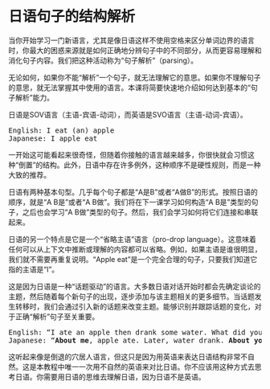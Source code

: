 # 日语句子的结构解析

当你开始学习一门新语言，尤其是像日语这样不使用空格来区分单词边界的语言时，你最大的困惑来源就是如何正确地分辨句子中的不同部分，从而更容易理解和消化句子内容。我们把这种活动称为“句子解析”（parsing）。

无论如何，如果你不能“解析”一个句子，就无法理解它的意思。如果你不理解句子的意思，就无法掌握其中使用的语言。本课将简要快速地介绍如何达到基本的“句子解析”能力。

日语是SOV语言（主语-宾语-动词），而英语是SVO语言（主语-动词-宾语）。

<pre>
English: I eat (an) apple
Japanese: I apple eat
</pre>

一开始这可能看起来很奇怪，但随着你接触的语言越来越多，你很快就会习惯这种“倒置”的结构。此外，日语中存在许多例外，这种顺序不是硬性规则，而是一种大致的推荐。

日语有两种基本句型。几乎每个句子都是“A是B”或者“A做B”的形式。按照日语的顺序，就是“A B是”或者“A B做”。我们将在下一课学习如何构造“A B是”类型的句子，之后也会学习“A B做”类型的句子。然后，我们会学习如何将它们连接和串联起来。

日语的另一个特点是它是一个“省略主语”语言（pro-drop language）。这意味着任何可以从上下文中推断或理解的内容都可以省略。例如，如果主语是谁很明显，我们就不需要再重复说明。“Apple eat”是一个完全合理的句子，只要我们知道它指的主语是“I”。

这是因为日语是一种“话题驱动”的语言。大多数日语对话开始时都会先确定谈论的主题，然后随着每个新句子的出现，逐步添加与该主题相关的更多细节。当话题发生转移时，我们会通过引入新的话题来改变主题。能够识别并跟踪话题的变化，对于正确“解析”句子至关重要。

<pre>
English: “I ate an apple then drank some water. What did you do?”   
Japanese: “<b>About me</b>, apple ate. Later, water drank. <b>About you</b>?”
</pre>

这听起来像是倒退的穴居人语言，但这只是因为用英语来表达日语结构非常不自然。这是本教程中唯一一次用不自然的英语来对比日语。你不应该用这种方式去思考日语。你需要用日语的思维去理解日语，因为日语不是英语。